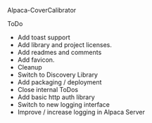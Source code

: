 Alpaca-CoverCalibrator

ToDo
* Add toast support
* Add library and project licenses.
* Add readmes and comments
* Add favicon.
* Cleanup
* Switch to Discovery Library
* Add packaging / deployment
* Close internal ToDos
* Add basic http auth library
* Switch to new logging interface
* Improve / increase logging in Alpaca Server